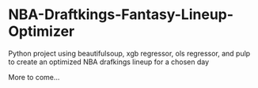 # NBA-Draftkings-Fantasy-Lineup-Optimizer
Python project using beautifulsoup, xgb regressor, ols regressor, and pulp to create an optimized NBA drafkings lineup for a chosen day


More to come...
